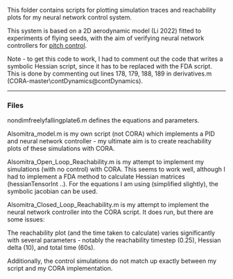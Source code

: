 This folder contains scripts for plotting simulation traces and reachability plots for my neural network control system.

This system is based on a 2D aerodynamic model (Li 2022) fitted to experiments of flying seeds, with the aim of verifying neural network controllers for [pitch control](https://github.com/ckessler2/phd/tree/main/Alsomitra_NNCS). 

Note - to get this code to work, I had to comment out the code that writes a symbolic Hessian script, since it has to be replaced with the FDA script. This is done by commenting out lines 178, 179, 188, 189 in derivatives.m (CORA-master\contDynamics\@contDynamics).

<hr style="height: 1px;">

### Files 

nondimfreelyfallingplate6.m defines the equations and parameters.

Alsomitra_model.m is my own script (not CORA) which implements a PID and neural network controller - my ultimate aim is to create reachability plots of these simulations with CORA.

Alsomitra_Open_Loop_Reachability.m is my attempt to implement my simulations (with no control) with CORA. This seems to work well, although I had to implement a FDA method to calculate Hessian matrices (hessianTensorInt ..). For the equations I am using (simplified slightly), the symbolic jacobian can be used.

Alsomitra_Closed_Loop_Reachability.m is my attempt to implement the neural network controller into the CORA script. It does run, but there are some issues:

The reachability plot (and the time taken to calculate) varies significantly with several parameters - notably the reachability timestep (0.25), Hessian delta (10), and total time (60s).

Additionally, the control simulations do not match up exactly between my script and my CORA implementation. 
